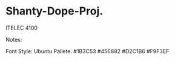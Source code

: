 # Shanty-Dope-Proj.
ITELEC 4100

Notes:

Font Style: Ubuntu
Pallete:
    #1B3C53
    #456882
    #D2C1B6
    #F9F3EF
